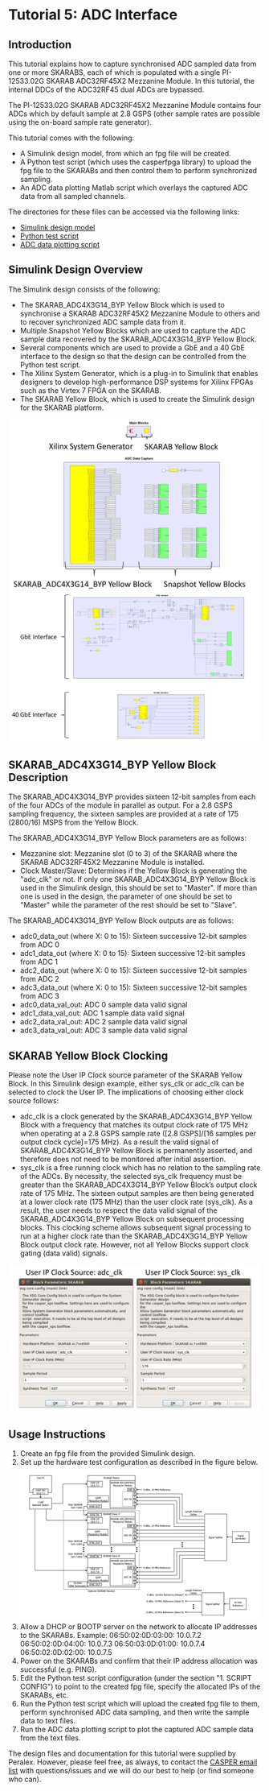 # Tutorial 5: ADC Interface

## Introduction ##
This tutorial explains how to capture synchronised ADC sampled data from one or more SKARABS, each of which is populated with a single PI-12533.02G SKARAB ADC32RF45X2 Mezzanine Module. In this tutorial, the internal DDCs of the ADC32RF45 dual ADCs are bypassed.

The PI-12533.02G SKARAB ADC32RF45X2 Mezzanine Module contains four ADCs which by default sample at 2.8 GSPS (other sample rates are possible using the on-board sample rate generator).

This tutorial comes with the following:
- A Simulink design model, from which an fpg file will be created.
- A Python test script (which uses the casperfpga library) to upload the fpg file to the SKARABs and then control them to perform synchronized sampling.
- An ADC data plotting Matlab script which overlays the captured ADC data from all sampled channels.

The directories for these files can be accessed via the following links:
- [Simulink design model](https://github.com/ska-sa/mlib_devel/tree/peralex_adc/jasper_library/test_models/test_skarab_adc_byp.slx)
- [Python test script](https://github.com/ska-sa/mlib_devel/tree/peralex_adc/jasper_library/test_models/scripts/test_skarab_adc4x3g_14_byp/test_skarab_adc4x3g_14_byp.py)
- [ADC data plotting script](https://github.com/ska-sa/mlib_devel/tree/peralex_adc/jasper_library/test_models/scripts/test_skarab_adc4x3g_14_byp/plot_adc_data.m)

## Simulink Design Overview ##
The Simulink design consists of the following:
- The SKARAB_ADC4X3G14_BYP Yellow Block which is used to synchronise a SKARAB ADC32RF45X2 Mezzanine Module to others and to recover synchronized ADC sample data from it.
- Multiple Snapshot Yellow Blocks which are used to capture the ADC sample data recovered by the SKARAB_ADC4X3G14_BYP Yellow Block.
- Several components which are used to provide a GbE and a 40 GbE interface to the design so that the design can be controlled from the Python test script. 
- The Xilinx System Generator, which is a plug-in to Simulink that enables designers to develop high-performance DSP systems for Xilinx FPGAs such as the Virtex 7 FPGA on the SKARAB.
- The SKARAB Yellow Block, which is used to create the Simulink design for the SKARAB platform.

![](../../_static/img/skarab/tut_adc/design_overview_0.png)
![](../../_static/img/skarab/tut_adc/design_overview_1.png)

## SKARAB_ADC4X3G14_BYP Yellow Block Description ##
The SKARAB_ADC4X3G14_BYP provides sixteen 12-bit samples from each of the four ADCs of the module in parallel as output. For a 2.8 GSPS sampling frequency, the sixteen samples are provided at a rate of 175 (2800/16) MSPS from the Yellow Block.

The SKARAB_ADC4X3G14_BYP Yellow Block parameters are as follows:
- Mezzanine slot: Mezzanine slot (0 to 3) of the SKARAB where the SKARAB ADC32RF45X2 Mezzanine Module is installed.
- Clock Master/Slave: Determines if the Yellow Block is generating the "adc_clk" or not. If only one SKARAB_ADC4X3G14_BYP Yellow Block is used in the Simulink design, this should be set to "Master". If more than one is used in the design, the parameter of one should be set to "Master" while the parameter of the rest should be set to "Slave".

The SKARAB_ADC4X3G14_BYP Yellow Block outputs are as follows:
- adc0_data_out<X> (where X: 0 to 15): Sixteen successive 12-bit samples from ADC 0
- adc1_data_out<X> (where X: 0 to 15): Sixteen successive 12-bit samples from ADC 1
- adc2_data_out<X> (where X: 0 to 15): Sixteen successive 12-bit samples from ADC 2
- adc3_data_out<X> (where X: 0 to 15): Sixteen successive 12-bit samples from ADC 3
- adc0_data_val_out: ADC 0 sample data valid signal
- adc1_data_val_out: ADC 1 sample data valid signal
- adc2_data_val_out: ADC 2 sample data valid signal
- adc3_data_val_out: ADC 3 sample data valid signal

## SKARAB Yellow Block Clocking ##
Please note the User IP Clock source parameter of the SKARAB Yellow Block. In this Simulink design example, either sys_clk or adc_clk can be selected to clock the User IP. The implications of choosing either clock source follows:
- adc_clk is a clock generated by the SKARAB_ADC4X3G14_BYP Yellow Block with a frequency that matches its output clock rate of 175 MHz when operating at a 2.8 GSPS sample rate ([2.8 GSPS]/[16 samples per output clock cycle]=175 MHz). As a result the valid signal of SKARAB_ADC4X3G14_BYP Yellow Block is permanently asserted, and therefore does not need to be monitored after initial assertion.
- sys_clk is a free running clock which has no relation to the sampling rate of the ADCs. By necessity, the selected sys_clk frequency must be greater than the SKARAB_ADC4X3G14_BYP Yellow Block’s output clock rate of 175 MHz. The sixteen output samples are then being generated at a lower clock rate (175 MHz) than the user clock rate (sys_clk). As a result, the user needs to respect the data valid signal of the SKARAB_ADC4X3G14_BYP Yellow Block on subsequent processing blocks. This clocking scheme allows subsequent signal processing to run at a higher clock rate than the SKARAB_ADC4X3G14_BYP Yellow Block output clock rate. However, not all Yellow Blocks support clock gating (data valid) signals.

![](../../_static/img/skarab/tut_adc/clock.png)

## Usage Instructions ##
1. Create an fpg file from the provided Simulink design.
2. Set up the hardware test configuration as described in the figure below.
![](../../_static/img/skarab/tut_adc/test_config.png)
3. Allow a DHCP or BOOTP server on the network to allocate IP addresses to the SKARABs.
	Example:
		06:50:02:0D:03:00: 10.0.7.2
		06:50:02:0D:04:00: 10.0.7.3
		06:50:03:0D:01:00: 10.0.7.4
		06:50:02:0D:02:00: 10.0.7.5
4. Power on the SKARABs and confirm that their IP address allocation was successful (e.g. PING).
5. Edit the Python test script configuration (under the section "1. SCRIPT CONFIG") to point to the created fpg file, specify the allocated IPs of the SKARABs, etc.
6. Run the Python test script which will upload the created fpg file to them, perform synchronised ADC data sampling, and then write the sample data to text files.
7. Run the ADC data plotting script to plot the captured ADC sample data from the text files.

The design files and documentation for this tutorial were supplied by Peralex. However, please feel free, as always, to contact the [CASPER email list](mailto:casper@lists.berkeley.edu) with questions/issues and we will do our best to help (or find someone who can). 
